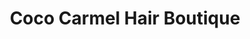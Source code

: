 ---
title: "Coco Carmel Hair Boutique"
url: /grayswood-haslemere/coco-carmel-hair-boutique/
shop: hairdresser
---